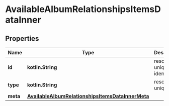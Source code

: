 
# AvailableAlbumRelationshipsItemsDataInner

## Properties
Name | Type | Description | Notes
------------ | ------------- | ------------- | -------------
**id** | **kotlin.String** | resource unique identifier | 
**type** | **kotlin.String** | resource unique type | 
**meta** | [**AvailableAlbumRelationshipsItemsDataInnerMeta**](AvailableAlbumRelationshipsItemsDataInnerMeta.md) |  |  [optional]



